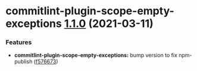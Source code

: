 # commitlint-plugin-scope-empty-exceptions [1.1.0](https://github.com/material-svelte/material-svelte/compare/commitlint-plugin-scope-empty-exceptions@v1.0.0...commitlint-plugin-scope-empty-exceptions@1.1.0) (2021-03-11)


### Features

* **commitlint-plugin-scope-empty-exceptions:** bump version to fix npm-publish ([f576673](https://github.com/material-svelte/material-svelte/commit/f57667342d636c8a58374e34c6dbe65e86306503))
